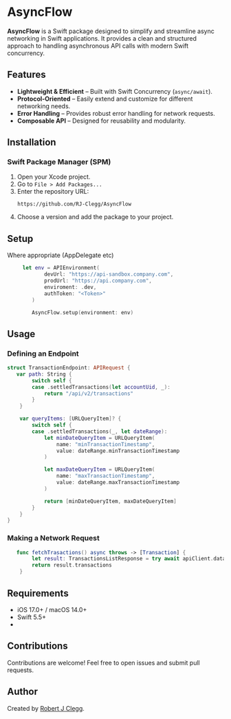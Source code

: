 # AsyncFlow

**AsyncFlow** is a Swift package designed to simplify and streamline async networking in Swift applications. It provides a clean and structured approach to handling asynchronous API calls with modern Swift concurrency.

## Features
- **Lightweight & Efficient** – Built with Swift Concurrency (`async/await`).
- **Protocol-Oriented** – Easily extend and customize for different networking needs.
- **Error Handling** – Provides robust error handling for network requests.
- **Composable API** – Designed for reusability and modularity.

## Installation
### Swift Package Manager (SPM)
1. Open your Xcode project.
2. Go to `File > Add Packages...`
3. Enter the repository URL:
   ```
   https://github.com/RJ-Clegg/AsyncFlow
   ```
4. Choose a version and add the package to your project.

## Setup 

Where appropriate (AppDelegate etc) 

```swift
     let env = APIEnvironment(
            devUrl: "https://api-sandbox.company.com",
            prodUrl: "https://api.company.com",
            enviroment: .dev, 
            authToken: "<Token>"
        )

        AsyncFlow.setup(environment: env)
```
## Usage

### Defining an Endpoint
```swift
struct TransactionEndpoint: APIRequest {
   var path: String {
        switch self {
        case .settledTransactions(let accountUid, _):
            return "/api/v2/transactions"
        }
    }

    var queryItems: [URLQueryItem]? {
        switch self {
        case .settledTransactions(_, let dateRange):
            let minDateQueryItem = URLQueryItem(
                name: "minTransactionTimestamp",
                value: dateRange.minTransactionTimestamp
            )

            let maxDateQueryItem = URLQueryItem(
                name: "maxTransactionTimestamp",
                value: dateRange.maxTransactionTimestamp
            )

            return [minDateQueryItem, maxDateQueryItem]
        }
    }
}

```

### Making a Network Request
```swift
   func fetchTrasactions() async throws -> [Transaction] {
        let result: TransactionsListResponse = try await apiClient.data(for: TransactionEndpoint.settledTransactions(12345))
        return result.transactions
    }
```

## Requirements
- iOS 17.0+ / macOS 14.0+
- Swift 5.5+
- 

## Contributions
Contributions are welcome! Feel free to open issues and submit pull requests.

## Author
Created by [Robert J Clegg](https://github.com/RJ-Clegg).
